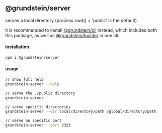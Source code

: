 ## @grundstein/server

serves a local directory (process.cwd() + 'public' is the default)

it is recommended to install [@grundstein/cli](https://github.com/grundstein/cli/) instead,
which includes both this package,
as well as [@grundstein/builder](https://github.com/grundstein/builder)
in one cli.


#### installation
```bash
npm i @grundstein/server
```

#### usage
```bash
// show full help
grundstein-server --help

// serve the ./public directory
grundstein-server

// serve specific directories
grundstein-server --dir local/directory/path /global/directory/path

// serve on specific port
grundstein-server --port 2323
```
